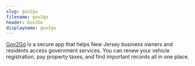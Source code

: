 ```yaml
---
slug: gov2go
filename: gov2go
header: Gov2Go
displayname: gov2go
---
```

[Gov2Go](https://www.getgov2go.com/) is a secure app that helps New Jersey business owners and residents access government services. You can renew your vehicle registration, pay property taxes, and find important records all in one place.